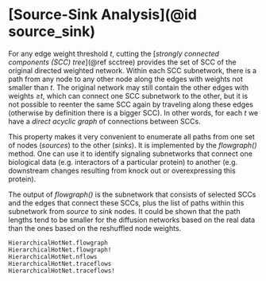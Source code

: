 # [Source-Sink Analysis](@id source_sink)

For any edge weight threshold *t*, cutting the [*strongly connected components (SCC) tree*](@ref scctree)
provides the set of SCC of the original directed weighted network.
Within each SCC subnetwork, there is a path from any node to any other node along
the edges with weights not smaller than *t*. The original network may still contain
the other edges with weights *≥t*, which can connect one SCC subnetwork to the
other, but it is not possible to reenter the same SCC again by traveling along
these edges (otherwise by definition there is a bigger SCC). In other words,
for each *t* we have a *direct acyclic graph* of connections between SCCs.

This property makes it very convenient to enumerate all paths from one set of nodes
(*sources*) to the other (*sinks*). It is implemented by the *flowgraph()* method.
One can use it to identify signaling subnetworks that connect one biological
data (e.g. interactors of a particular protein) to another (e.g. downstream
changes resulting from knock out or overexpressing this protein).

The output of *flowgraph()* is the subnetwork that consists of selected SCCs
and the edges that connect these SCCs, plus the list of paths within this subnetwork
from *source* to *sink* nodes. It could be shown that the path lengths tend
to be smaller for the diffusion networks based on the real data than the ones
based on the reshuffled node weights.

```@docs
HierarchicalHotNet.flowgraph
HierarchicalHotNet.flowgraph!
HierarchicalHotNet.nflows
HierarchicalHotNet.traceflows
HierarchicalHotNet.traceflows!
```
